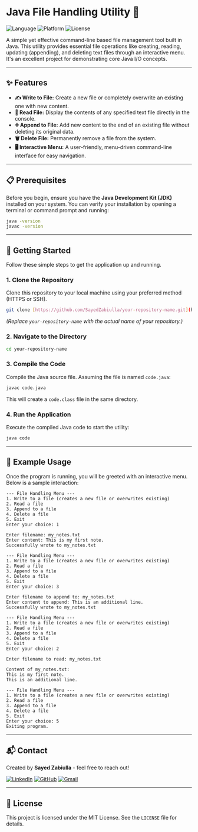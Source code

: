 # Java File Handling Utility 📁

![Language](https://img.shields.io/badge/Language-Java-blue.svg)
![Platform](https://img.shields.io/badge/Platform-JVM-orange.svg)
![License](https://img.shields.io/badge/License-MIT-green.svg)

A simple yet effective command-line based file management tool built in Java. This utility provides essential file operations like creating, reading, updating (appending), and deleting text files through an interactive menu. It's an excellent project for demonstrating core Java I/O concepts.

---

## ✨ Features

* **✍️ Write to File:** Create a new file or completely overwrite an existing one with new content.
* **📖 Read File:** Display the contents of any specified text file directly in the console.
* **➕ Append to File:** Add new content to the end of an existing file without deleting its original data.
* **🗑️ Delete File:** Permanently remove a file from the system.
* **🖥️ Interactive Menu:** A user-friendly, menu-driven command-line interface for easy navigation.

---

## 📋 Prerequisites

Before you begin, ensure you have the **Java Development Kit (JDK)** installed on your system. You can verify your installation by opening a terminal or command prompt and running:

```bash
java -version
javac -version
```

---

## 🚀 Getting Started

Follow these simple steps to get the application up and running.

### 1. Clone the Repository
Clone this repository to your local machine using your preferred method (HTTPS or SSH).
```bash
git clone [https://github.com/SayedZabiulla/your-repository-name.git](https://github.com/SayedZabiulla/your-repository-name.git)
```
*(Replace `your-repository-name` with the actual name of your repository.)*

### 2. Navigate to the Directory
```bash
cd your-repository-name
```

### 3. Compile the Code
Compile the Java source file. Assuming the file is named `code.java`:
```bash
javac code.java
```
This will create a `code.class` file in the same directory.

### 4. Run the Application
Execute the compiled Java code to start the utility:
```bash
java code
```

---

## 📝 Example Usage

Once the program is running, you will be greeted with an interactive menu. Below is a sample interaction:

```
--- File Handling Menu ---
1. Write to a file (creates a new file or overwrites existing)
2. Read a file
3. Append to a file
4. Delete a file
5. Exit
Enter your choice: 1

Enter filename: my_notes.txt
Enter content: This is my first note.
Successfully wrote to my_notes.txt

--- File Handling Menu ---
1. Write to a file (creates a new file or overwrites existing)
2. Read a file
3. Append to a file
4. Delete a file
5. Exit
Enter your choice: 3

Enter filename to append to: my_notes.txt
Enter content to append: This is an additional line.
Successfully wrote to my_notes.txt

--- File Handling Menu ---
1. Write to a file (creates a new file or overwrites existing)
2. Read a file
3. Append to a file
4. Delete a file
5. Exit
Enter your choice: 2

Enter filename to read: my_notes.txt

Content of my_notes.txt:
This is my first note.
This is an additional line.

--- File Handling Menu ---
1. Write to a file (creates a new file or overwrites existing)
2. Read a file
3. Append to a file
4. Delete a file
5. Exit
Enter your choice: 5
Exiting program.
```

---

## 📬 Contact

Created by **Sayed Zabiulla** - feel free to reach out!

[![LinkedIn](https://img.shields.io/badge/LinkedIn-Sayed%20Zabiulla-blue?style=for-the-badge&logo=linkedin)](https://www.linkedin.com/in/sayed-zabiulla-b5bb0536b/)
[![GitHub](https://img.shields.io/badge/GitHub-SayedZabiulla-grey?style=for-the-badge&logo=github)](https://github.com/SayedZabiulla)
[![Gmail](https://img.shields.io/badge/Gmail-sayedzabeulla@gmail.com-red?style=for-the-badge&logo=gmail)](mailto:sayedzabeulla@gmail.com)

---

## 📄 License

This project is licensed under the MIT License. See the `LICENSE` file for details.